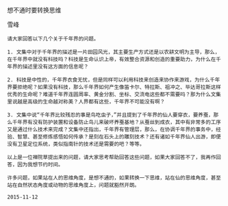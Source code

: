 想不通时要转换思维

雪峰


    请大家回答以下几个关于千年界的问题。

    1. 文集中对于千年界的描述是一片田园风光，其主要生产方式还是以农耕文明为主导，那么，在千年界中就没有科技吗？科技是生命认识上帝，有效整合资源和创造的重要助力，为什么在千年界的描述里没有这方面的信息呢？

    2. 科技是中性的，千年界衣食无忧，但是同样可以利用科技来创造来协作来游戏，为什么千年界要拒绝呢？如果没有科技，那么千年界如何产生像笛卡尔、特拉斯、祖冲之、毕达哥拉斯这样优秀的生命呢？难道千年界连圆周率、黄金分割、坐标、交流电这些都不需要吗？那为什么文集里说越是高级的生命越对称美？人界都有这些，千年界不可能没有啊？

    3. 文集中说“千年界比较残忍的事是鸟吃虫子，”并且提到了千年界的仙人要穿衣，要养蚕，那么千年界有没有防护装置和设备防止鸟儿来破坏养蚕基地？从蚕丝到成衣，其中有非常多的工序又是通过什么技术来完成？文集中还指出，千年界有管理层，那么，在协调千年界的事务中，经验、智慧、甚至修炼感悟如何传承？是刻在石头上的雕刻技术？还有诸如千年界仙人出游，即便没有卫星定位系统，类似指南针的技术还是需要的吧？等等。

    以上是一位禅院草提出来的问题，请大家思考帮助回答这些问题，如果大家回答不了，我再作回答，因为我想节约时间。

    许多问题，如果站在人的思维角度，是想不通的，如果转换一下思维，站在仙的思维角度，甚至站在自然状态角度或动物的思维角度上，问题就豁然开朗。

    2015-11-12



